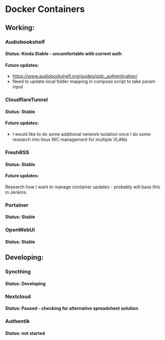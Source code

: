 # Docker Containers
## Working:

### Audiobookshelf

#### Status: Kinda Stable - uncomfortable with current auth 

#### Future updates:
- https://www.audiobookshelf.org/guides/oidc_authentication/
- Need to update local folder mapping in compose script to take param input

<!-------------------------->
### CloudflareTunnel

#### Status: Stable

#### Future updates: 
- I would like to do some additional network isolation once I do 
    some research into linux NIC management for multiple VLANs

<!-------------------------->
### FreshRSS

#### Status: Stable

#### Future updates: 
Research how I want to manage container updates - probably will base this in Jenkins.

<!-------------------------->
### Portainer

#### Status: Stable

<!-------------------------->
### OpenWebUI

#### Status: Stable

<!------------------------------------------------------------------------>
## Developing:
<!------------------------------------------------------------------------>

### Syncthing

#### Status: Developing

<!-------------------------->
### Nextcloud

#### Status: Paused - checking for alternative spreadsheet solution

<!-------------------------->
### Authentik

#### Status: not started

<!-------------------------->
